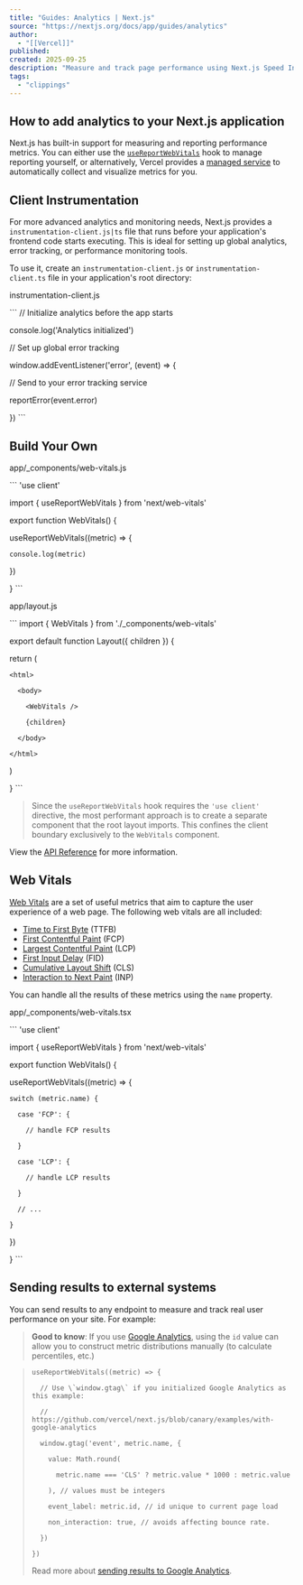 ```yaml
---
title: "Guides: Analytics | Next.js"
source: "https://nextjs.org/docs/app/guides/analytics"
author:
  - "[[Vercel]]"
published:
created: 2025-09-25
description: "Measure and track page performance using Next.js Speed Insights"
tags:
  - "clippings"
---
```

## How to add analytics to your Next.js application

Next.js has built-in support for measuring and reporting performance metrics. You can either use the [`useReportWebVitals`](https://nextjs.org/docs/app/api-reference/functions/use-report-web-vitals) hook to manage reporting yourself, or alternatively, Vercel provides a [managed service](https://vercel.com/analytics?utm_source=next-site&utm_medium=docs&utm_campaign=next-website) to automatically collect and visualize metrics for you.

## Client Instrumentation

For more advanced analytics and monitoring needs, Next.js provides a `instrumentation-client.js|ts` file that runs before your application's frontend code starts executing. This is ideal for setting up global analytics, error tracking, or performance monitoring tools.

To use it, create an `instrumentation-client.js` or `instrumentation-client.ts` file in your application's root directory:

instrumentation-client.js

\`\`\`
// Initialize analytics before the app starts

console.log('Analytics initialized')

 

// Set up global error tracking

window.addEventListener('error', (event) => {

  // Send to your error tracking service

  reportError(event.error)

})
\`\`\`

## Build Your Own

app/\_components/web-vitals.js

\`\`\`
'use client'

 

import { useReportWebVitals } from 'next/web-vitals'

 

export function WebVitals() {

  useReportWebVitals((metric) => {

    console.log(metric)

  })

}
\`\`\`

app/layout.js

\`\`\`
import { WebVitals } from './_components/web-vitals'

 

export default function Layout({ children }) {

  return (

    <html>

      <body>

        <WebVitals />

        {children}

      </body>

    </html>

  )

}
\`\`\`

> Since the `useReportWebVitals` hook requires the `'use client'` directive, the most performant approach is to create a separate component that the root layout imports. This confines the client boundary exclusively to the `WebVitals` component.

View the [API Reference](https://nextjs.org/docs/app/api-reference/functions/use-report-web-vitals) for more information.

## Web Vitals

[Web Vitals](https://web.dev/vitals/) are a set of useful metrics that aim to capture the user experience of a web page. The following web vitals are all included:

- [Time to First Byte](https://developer.mozilla.org/docs/Glossary/Time_to_first_byte) (TTFB)
- [First Contentful Paint](https://developer.mozilla.org/docs/Glossary/First_contentful_paint) (FCP)
- [Largest Contentful Paint](https://web.dev/lcp/) (LCP)
- [First Input Delay](https://web.dev/fid/) (FID)
- [Cumulative Layout Shift](https://web.dev/cls/) (CLS)
- [Interaction to Next Paint](https://web.dev/inp/) (INP)

You can handle all the results of these metrics using the `name` property.

app/\_components/web-vitals.tsx

\`\`\`
'use client'

 

import { useReportWebVitals } from 'next/web-vitals'

 

export function WebVitals() {

  useReportWebVitals((metric) => {

    switch (metric.name) {

      case 'FCP': {

        // handle FCP results

      }

      case 'LCP': {

        // handle LCP results

      }

      // ...

    }

  })

}
\`\`\`

## Sending results to external systems

You can send results to any endpoint to measure and track real user performance on your site. For example:

> **Good to know**: If you use [Google Analytics](https://analytics.google.com/analytics/web/), using the `id` value can allow you to construct metric distributions manually (to calculate percentiles, etc.)

> ```
> useReportWebVitals((metric) => {
> 
>   // Use \`window.gtag\` if you initialized Google Analytics as this example:
> 
>   // https://github.com/vercel/next.js/blob/canary/examples/with-google-analytics
> 
>   window.gtag('event', metric.name, {
> 
>     value: Math.round(
> 
>       metric.name === 'CLS' ? metric.value * 1000 : metric.value
> 
>     ), // values must be integers
> 
>     event_label: metric.id, // id unique to current page load
> 
>     non_interaction: true, // avoids affecting bounce rate.
> 
>   })
> 
> })
> ```
> 
> Read more about [sending results to Google Analytics](https://github.com/GoogleChrome/web-vitals#send-the-results-to-google-analytics).
